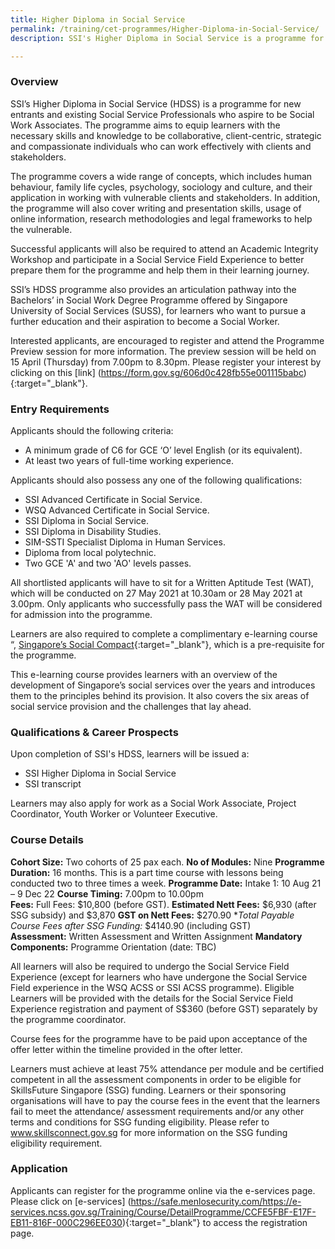 ```yaml
---
title: Higher Diploma in Social Service
permalink: /training/cet-programmes/Higher-Diploma-in-Social-Service/
description: SSI's Higher Diploma in Social Service is a programme for aspiring and existing Social Service Professionals who are looking to be Social Work Associates.

---
```

### Overview

SSI’s Higher Diploma in Social Service (HDSS) is a programme for new entrants and existing Social Service Professionals who aspire to be Social Work Associates. The programme aims to equip learners with the necessary skills and knowledge to be collaborative, client-centric, strategic and compassionate individuals who can work effectively with clients and stakeholders. 

The programme covers a wide range of concepts, which includes human behaviour, family life cycles, psychology, sociology and culture, and their application in working with vulnerable clients and stakeholders. In addition, the programme will also cover writing and presentation skills, usage of online information, research methodologies and legal frameworks to help the vulnerable. 

Successful applicants will also be required to attend an Academic Integrity Workshop and participate in a Social Service Field Experience to better prepare them for the programme and help them in their learning journey. 

SSI’s HDSS programme also provides an articulation pathway into the Bachelors’ in Social Work Degree Programme offered by Singapore University of Social Services (SUSS), for learners who want to pursue a further education and their aspiration to become a Social Worker.

Interested applicants, are encouraged to register and attend the Programme Preview session for more information. The preview session will be held on 15 April (Thursday) from 7.00pm to 8.30pm. Please register your interest by clicking on this [link] (https://form.gov.sg/606d0c428fb55e001115babc){:target="_blank"}. 

### Entry Requirements

Applicants should the following criteria:

-	A minimum grade of C6 for GCE ‘O’ level English (or its equivalent). 
-	At least two years of full-time working experience.

Applicants should also possess any one of the following qualifications:

-	SSI Advanced Certificate in Social Service.
- WSQ Advanced Certificate in Social Service.
- SSI Diploma in Social Service.
- SSI Diploma in Disability Studies.
- SIM-SSTI Specialist Diploma in Human Services.
- Diploma from local polytechnic.
- Two GCE 'A' and two 'AO' levels passes.

All shortlisted applicants will have to sit for a Written Aptitude Test (WAT), which will be conducted on 27 May 2021 at 10.30am or 28 May 2021 at 3.00pm. Only applicants who successfully pass the WAT will be considered for admission into the programme. 

Learners are also required to complete a complimentary e-learning course “, [Singapore’s Social Compact](https://learningcloud.sg/pages/coursedescription.jsf?courseId=1233736&catalogId=1700&templateId=-1){:target="_blank"}, which is a pre-requisite for the programme. 

This e-learning course provides learners with an overview of the development of Singapore’s social services over the years and introduces them to the principles behind its provision. It also covers the six areas of social service provision and the challenges that lay ahead. 

### Qualifications & Career Prospects

Upon completion of SSI's HDSS, learners will be issued a:

-	SSI Higher Diploma in Social Service 
-	SSI transcript 

Learners may also apply for work as a Social Work Associate, Project Coordinator, Youth Worker or Volunteer Executive.  

### Course Details

**Cohort Size:** Two cohorts of 25 pax each. 
**No of Modules:** Nine
**Programme Duration:** 16 months. This is a part time course with lessons being conducted two to three times a week.
**Programme Date:** Intake 1: 10 Aug 21 – 9 Dec 22
**Course Timing:**  7.00pm to 10.00pm  
**Fees:** Full Fees: $10,800 (before GST).  **Estimated Nett Fees:** $6,930 (after SSG subsidy) and $3,870 **GST on Nett Fees:** $270.90 **Total Payable Course Fees after SSG Funding:* $4140.90 (including GST)   
**Assessment:** Written Assessment and Written Assignment 
**Mandatory Components:** Programme Orientation (date: TBC)

All learners will also be required to undergo the Social Service Field Experience (except for learners who have undergone the Social Service Field experience in the WSQ ACSS or SSI ACSS programme). Eligible Learners will be provided with the details for the Social Service Field Experience registration and payment of S$360 (before GST) separately by the programme coordinator.

Course fees for the programme have to be paid upon acceptance of the offer letter within the timeline provided in the ofter letter.

Learners must achieve at least 75% attendance per module and be certified competent in all the assessment components in order to be eligible for SkillsFuture Singapore (SSG) funding. Learners or their sponsoring organisations will have to pay the course fees in the event that the learners fail to meet the attendance/ assessment requirements and/or any other terms and conditions for SSG funding eligibility. Please refer to www.skillsconnect.gov.sg for more information on the SSG funding eligibility requirement. 

### Application

Applicants can register for the programme online via the e-services page. Please click on [e-services] (https://safe.menlosecurity.com/https://e-services.ncss.gov.sg/Training/Course/DetailProgramme/CCFE5FBF-E17F-EB11-816F-000C296EE030){:target="_blank"} to access the registration page.

